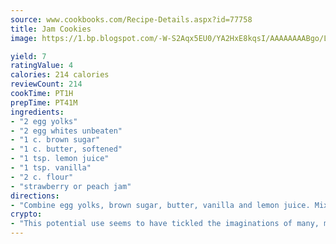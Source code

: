 ```yaml
---
source: www.cookbooks.com/Recipe-Details.aspx?id=77758
title: Jam Cookies
image: https://1.bp.blogspot.com/-W-S2Aqx5EU0/YA2HxE8kqsI/AAAAAAAABgo/LNxJ2X_rvYgPNsplYMgQNjuwxaZ0e3pQQCLcBGAsYHQ/s320/17.png

yield: 7
ratingValue: 4
calories: 214 calories
reviewCount: 214
cookTime: PT1H
prepTime: PT41M
ingredients:
- "2 egg yolks"
- "2 egg whites unbeaten"
- "1 c. brown sugar"
- "1 c. butter, softened"
- "1 tsp. lemon juice"
- "1 tsp. vanilla"
- "2 c. flour"
- "strawberry or peach jam"
directions:
- "Combine egg yolks, brown sugar, butter, vanilla and lemon juice. Mix until well blended. Stir in flour. Chill dough for 1 hour or until firm. Shape rounded teaspoons of dough into walnut-size balls. Dip each ball into unbeaten egg white and place on ungreased baking sheet."
crypto:
- "This potential use seems to have tickled the imaginations of many, many bitcoin fanciers."
---
```

